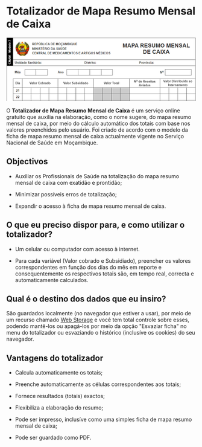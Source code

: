 # Totalizador de Mapa Resumo Mensal de Caixa

![Trecho do Totalizador de Mapa Resumo Mensal de Caixa](imagens/totalizador-de-mapa-resumo-mensal-de-caixa.png)

O **Totalizador de Mapa Resumo Mensal de Caixa** é um serviço online gratuito que auxilia na elaboração, como o nome sugere, do mapa resumo mensal de caixa, por meio do cálculo automático dos totais com base nos valores preenchidos pelo usuário. Foi criado de acordo com o modelo da ficha de mapa resumo mensal de caixa actualmente vigente no Serviço Nacional de Saúde em Moçambique.


## Objectivos

* Auxiliar os Profissionais de Saúde na totalização do mapa resumo mensal de caixa com exatidão e prontidão;

* Minimizar possíveis erros de totalização;

* Expandir o acesso à ficha de mapa resumo mensal de caixa.


## O que eu preciso dispor para, e como utilizar o totalizador?

* Um celular ou computador com acesso à internet.

* Para cada variável (Valor cobrado e Subsidiado), preencher os valores correspondentes em função dos dias do mês em reporte e consequentemente os respectivos totais são, em tempo real, correcta e automaticamente calculados.


## Qual é o destino dos dados que eu insiro?

São guardados localmente (no navegador que estiver a usar), por meio de um recurso chamado [Web Storage](https://developer.mozilla.org/pt-BR/docs/Web/API/Web_Storage_API) e você tem total controle sobre esses, podendo mantê-los ou apagá-los por meio da opção "Esvaziar ficha" no menu do totalizador ou esvaziando o histórico (inclusíve os cookies) do seu navegador.


## Vantagens do totalizador

* Calcula automaticamente os totais;

* Preenche automaticamente as células correspondentes aos totais;

* Fornece resultados (totais) exactos;

* Flexibiliza a elaboração do resumo;

* Pode ser impresso, inclusíve como uma simples ficha de mapa resumo mensal de caixa;

* Pode ser guardado como PDF.